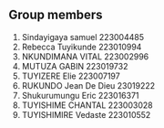 ## Group members
1. Sindayigaya samuel 223004485
2. Rebecca Tuyikunde 223010994
3. NKUNDIMANA VITAL   223002996
4. MUTUZA GABIN  223019732 
5. TUYIZERE Elie 223007197
6. RUKUNDO Jean De Dieu 23019222
7. Shukurumungu Eric 223016371 
8. TUYISHIME CHANTAL  223003028 
9. TUYISHIMIRE Vedaste   223010552 
